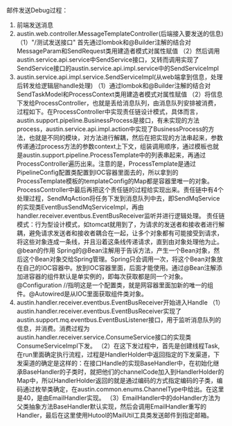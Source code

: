 邮件发送Debug过程：
1. 前端发送消息
2. austin.web.controller.MessageTemplateController(后端接入要发送的信息)
（1）"/测试发送接口"  首先通过lombok和@Builder注解的结合对MessageParam和SendRequest类用建造者模式对属性赋值
（2）然后调用austin.service.api.service中SendService接口，又转而调用实现了SendService接口的austin.service.api.impl.service中的SendServiceImpl
3. austin.service.api.impl.service.SendServiceImpl(从web端拿到信息，处理后转发给逻辑层handle处理)
（1）通过lombok和@Builder注解的结合对SendTaskModel和ProcessContext类用建造者模式对属性赋值
（2）将信息下发给ProcessController，也就是丢给消息队列，由消息队列安排被消费，过程如下。在ProcessController中实现责任链设计模式，具体而言，austin.support.pipeline.BusinessProcess是接口，有未实现的方法process，austin.service.api.impl.action中实现了BusinessProcess的方法，也就是不同的模块，对方法进行解耦，然后在把实现的方法串起来，参数传递通过process方法的参数context上下文，组装调用顺序，通过模板也就是austin.support.pipeline.ProcessTemplate中的列表串起来，再通过ProcessController遍历出来。注意的是，ProcessTemplate是通过PipelineConfig配置类配置到IOC容器里面去的，所以拿到的ProcessTemplate模板的templateConfig的Map都是容器里唯一的对象。ProcessController中最后再把这个责任链的过程给实现出来。责任链中有4个处理过程，SendMqAction将任务下发到消息队列中去，即SendMqService的实现类EventBusSendMqServiceImpl，再由handler.receiver.eventbus.EventBusReceiver监听并进行逻辑处理。
责任链模式：行为型设计模式，如tomcat就用到了，为请求的发送者和接收者进行解耦，避免请求发送者和接收者耦合在一起，让多个对象都有可能接受到请求，将这些对象连成一条线，并且沿着这条线传递请求，直到由对象处理他为止。
@bean的作用
Spring的@Bean注解用于告诉方法，产生一个Bean对象，然后这个Bean对象交给Spring管理。Spring只会调用一次，将这个Bean对象放在自己的IOC容器中。放到IOC容器里面，后面才能使用。通过@Bean注解添加进容器的组件默认是单实例的，即每次获取都是同一个对象。@Configuration	//指明这是一个配置类，就是网容器里面加新的唯一的组件。@Autowired是从IOC里面获取组件类对象。
4. austin.handler.receiver.eventbus.EventBusReceiver开始进入Handle
（1）austin.handler.receiver.eventbus.EventBusReceiver实现了austin.support.mq.eventbus.EventBusListener接口，用于监听消息队列的信息，并消费。消费过程为austin.handler.receiver.service.ConsumeService接口的实现类ConsumeServiceImpl下发。
（2）在这下发过程中，首先是创建线程Task,在run里面确定执行流程，过程是HandlerHolder中返回指定的下发渠道，下发渠道的确定是这样的：在接口Handle的实现BaseHandler中，在初始化继承BaseHandler的子类时，就把他们的channelCode加入到HandlerHolder的Map中，所以HandlerHolder返回的就是通过编码的方式指定编码的子类，编码通过枚举类确定，在austin.common.enums.ChannelType中给出。在这里是40，是由EmailHandler实现。
（3）EmailHandler中的doHandler方法为父类抽象方法BaseHandler默认实现，然后会调用EmailHandler重写的Handler，最后在这里使用Hutool的MailUtil工具类发送邮件到指定邮箱。
